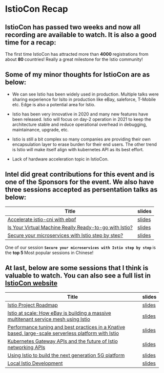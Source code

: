 # IstioCon  Recap

## IstioCon has passed two weeks and now all recording are available to watch. It is also a good time for a recap: 

The first time IstioCon has attracted more than  <b> 4000 </b> registrations from about <b> 80 </b>  countries!  Really a great milestone for the Istio community!

## Some of my minor thoughts for IstioCon are as below: 

 * We can see Istio has been widely used in production.  Multiple talks were sharing experience for Isito in production like eBay, saleforce, T-Mobile etc. Edge is also a potential area for Istio.

 * Istio has been very innovative in 2020 and many new features have been released. Istio will focus on day-2 operation in 2021 to keep the architecture stable and reduce operational overhead in debugging, maintainance, upgrade, etc. 

 * Istio is still a bit complex so many companies are providing their own encapsulation layer to erase burden for their end users.  The other trend is Istio will make itself align with kubernetes API as its best effort. 

 * Lack of hardware acceleration topic in IstioCon. 

## <b>Intel</b> did great contributions for this event and is one of the Sponsors for the event. We also have three sessions accepted as persentation talks as below:

| Title   |  slides | 
|  ----  | ----  | 
| [Accelerate istio-cni with ebpf](https://youtu.be/B8EnWqHuS6k) | [slides](https://events.istio.io/istiocon-2021/slides/e7p-AccelerateIstioCNIwithebpf-XuYizhou-GuoRuijing.pdf) | 
| [Is Your Virtual Machine Really Ready-to-go with Istio?](https://youtu.be/fuaOfjx8-Mc) | [slides](https://events.istio.io/istiocon-2021/slides/e4p-VMReady-KailunQin-HaoyuanGe.pdf) | 
| [Secure your microservices with Istio step by step?](https://youtu.be/RPTm1B3CKPcc) | [slides]() | 

One of our session  <b> `Secure your microservices with Istio step by step` </b> is the <b>top 5 </b>Most popular sessions in Chinese!


## At last, below are some sessions that I think is valuable to watch. You can also see a full list in [IstioCon website](https://events.istio.io/istiocon-2021/sessions/)

| Title   |  slides | 
|  ----  | ----  | 
| [Istio Project Roadmap](https://youtu.be/WmjTeN-jtdY) | [slides](https://events.istio.io/istiocon-2021/slides/d1k-Istio2021Roadmap-Neeraj-Louis.pdf) | 
| [Istio at scale: How eBay is building a massive multitenant service mesh using Istio](https://youtu.be/Yo6x5Knv7Kc) | [slides](https://events.istio.io/istiocon-2021/slides/g2s-IstioAtScale-eBay-Sudhi.pdf) | 
| [Performance tuning and best practices in a Knative based, large-scale serverless platform with Istio](https://youtu.be/6rkcDVrKRyY) | [slides](https://events.istio.io/istiocon-2021/slides/b7p-PerformanceTuningKnative-GongZhang-YuZhuang.pdf) | 
| [Kubernetes Gateway APIs and the future of Istio networking APIs](https://youtu.be/9BOlFIpkZpk) | [slides](https://events.istio.io/istiocon-2021/slides/f9t2-KubernetesGatewayAPIs-JohnHoward.pdf) | 
| [Using Istio to build the next generation 5G platform](https://youtu.be/D-Dgn1tNFkg) | [slides](https://events.istio.io/istiocon-2021/slides/a3p-BuildNext5GPlatform-Neeraj-Dave.pdf) |
| [Local Istio Development](https://youtu.be/g4A8LAauyJA) | [slides](https://events.istio.io/istiocon-2021/slides/c9t1-LocalIstioDevelopment-JohnHoward.pdf) |

       
